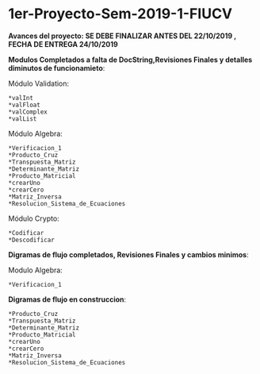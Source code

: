 # 1er-Proyecto-Sem-2019-1-FIUCV

**Avances del proyecto: SE DEBE FINALIZAR ANTES DEL 22/10/2019 , FECHA DE ENTREGA 24/10/2019**

**Modulos Completados a falta de DocString,Revisiones Finales y detalles diminutos de funcionamieto**:

  Módulo Validation:

    *valInt
    *valFloat
    *valComplex
    *valList
    
  Módulo Algebra:
  
    *Verificacion_1
    *Producto_Cruz
    *Transpuesta_Matriz
    *Determinante_Matriz
    *Producto_Matricial
    *crearUno
    *crearCero
    *Matriz_Inversa
    *Resolucion_Sistema_de_Ecuaciones
    
  Módulo Crypto:

    *Codificar
    *Descodificar

**Digramas de flujo completados, Revisiones Finales y cambios minimos**:

  Modulo Algebra:
  
    *Verificacion_1
  
  **Digramas de flujo en construccion**:
  
    *Producto_Cruz
    *Transpuesta_Matriz
    *Determinante_Matriz
    *Producto_Matricial
    *crearUno
    *crearCero
    *Matriz_Inversa
    *Resolucion_Sistema_de_Ecuaciones
